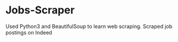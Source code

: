 # Jobs-Scraper
Used Python3 and BeautifulSoup to learn web scraping. Scraped job postings on Indeed
